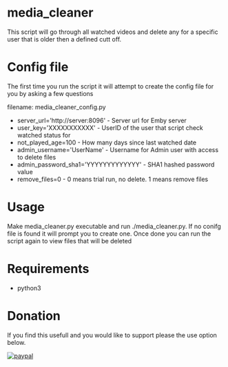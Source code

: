 # media_cleaner
This script will go through all watched videos and delete any for a specific user that is older then a defined cutt off.

# Config file 
The first time you run the script it will attempt to create the config file for you by asking a few questions

filename: media_cleaner_config.py

* server_url='http://server:8096' - Server url for Emby server
* user_key='XXXXXXXXXXX'  - UserID of the user that script check watched status for
* not_played_age=100  - How many days since last watched date
* admin_username='UserName'  - Username for Admin user with access to delete files
* admin_password_sha1='YYYYYYYYYYYYY'  - SHA1 hashed password value
* remove_files=0  - 0 means trial run, no delete.  1 means remove files

# Usage
Make media_cleaner.py executable and run ./media_cleaner.py.  If no conifg file is found it will prompt you to create one.  Once done you can run the script again to view files that will be deleted

# Requirements
* python3

# Donation
If you find this usefull and you would like to support please the use option below.

[![paypal](https://www.paypalobjects.com/en_US/i/btn/btn_donateCC_LG.gif)](https://www.paypal.com/cgi-bin/webscr?cmd=_donations&business=jason%2ep%2eclara%40gmail%2ecom&lc=CA&item_name=Jason%20Clara&currency_code=USD&bn=PP%2dDonationsBF%3abtn_donateCC_LG%2egif%3aNonHosted)
